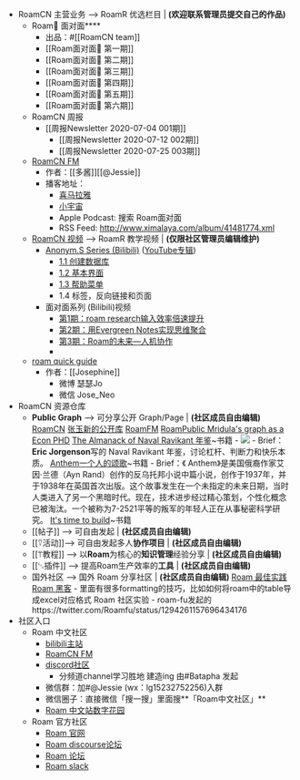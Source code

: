 - RoamCN 主营业务 --> RoamR 优选栏目 | __(欢迎联系管理员提交自己的作品)__
    - Roam🍜 面对面****
        - 出品：#[[RoamCN team]]
        - [[Roam面对面🍜 第一期]]
        - [[Roam面对面🍜 第二期]]
        - [[Roam面对面🍜 第三期]]
        - [[Roam面对面🍜 第四期]]
        - [[Roam面对面🍜 第五期]]
        - [[Roam面对面🍜 第六期]]
    - RoamCN 周报
        - [[周报Newsletter 2020-07-04 001期]]
            - [[周报Newsletter 2020-07-12 002期]]
            - [[周报Newsletter 2020-07-25 003期]]
    - [RoamCN FM](http://xima.tv/B1gEE6?_sonic=0)
        - 作者：[[多酱]][[@Jessie]]
        - 播客地址：
            - [喜马拉雅](http://xima.tv/t7Kuvo?_sonic=0)
            - [小宇宙](https://www.xiaoyuzhoufm.com/podcast/5f74111383c34e85ddf02211?s=eyJ1IjoiNWYyYmM1N2VlMGY1ZTcyM2JiOTUxZDkxIn0%3D%0A)
            - Apple Podcast: 搜索 Roam面对面
            - RSS Feed:  http://www.ximalaya.com/album/41481774.xml
    - [RoamCN 视频](https://space.bilibili.com/599106362?spm_id_from=333.788.b_765f7570696e666f.1) --> RoamR 教学视频 | __(仅限社区管理员编辑维护)__
        - [Anonym.S Series (Bilibili)](https://www.bilibili.com/video/BV1354y1S7Wk) ([YouTube专辑](https://www.youtube.com/playlist?list=PLwXSqDdn_CpE934BjXMgmzHnlwXMy41TC))
            - [1.1 创建数据库](https://www.bilibili.com/video/BV1354y1S7Wk?p=1)
            - [1.2 基本界面](https://www.bilibili.com/video/BV1354y1S7Wk?p=2)
            - [1.3 帮助菜单](https://www.bilibili.com/video/BV1354y1S7Wk?p=3)
            - 1.4 标签，反向链接和页面
        - 面对面系列 (Bilibili)视频
            - [第1期：roam research输入效率倍速提升](https://www.bilibili.com/video/BV1Sf4y1X79N)
            - [第2期：用Evergreen Notes实现思维聚合](https://www.bilibili.com/video/BV13A411e7m5/?spm_id_from=333.788.videocard.1)
            - [第3期：Roam的未来—人机协作](https://www.bilibili.com/video/BV1gK411K7G2)
            - 
    - [roam quick guide](https://roamguide.carrd.co)
        - 作者：[[Josephine]]
            - 微博 瑟瑟Jo
            - 微信 Jose_Neo
- RoamCN 资源仓库
    - **Public Graph** --> 可分享公开 Graph/Page | __(社区成员自由编辑)__
        [RoamCN](https://www.roamcn.club)
        [张玉新的公开库](https://roamresearch.com/#/app/xbeta2)
        [RoamFM](https://roamresearch.com/#/app/RoamFM/page/B2T6zN-6h)
        [RoamPublic ](https://www.roampublic.com/)
        [Mridula's graph as a Econ PHD](https://roamresearch.com/#/app/Mridula-Public/page/a5AUdOPQ4)
        [The Almanack of Naval Ravikant 年鉴](https://roamresearch.com/#/app/Navalmanack/page/_H6kKQQPV)~书籍
            - ![](https://firebasestorage.googleapis.com/v0/b/firescript-577a2.appspot.com/o/imgs%2Fapp%2FRoamCN%2FQfnrG1MJin.png?alt=media&token=c72d3acf-dc68-4c9a-93ad-9d8998225a45)
            - Brief：**Eric Jorgenson**写的 Naval Ravikant 年鉴，讨论杠杆、判断力和快乐本质。
        [Anthem一个人的颂歌](https://roamresearch.com/#/app/PublicGraph/page/wM-faroLp)~书籍
            - Brief：《 Anthem》是美国俄裔作家艾因·兰德（Ayn Rand）创作的反乌托邦小说中篇小说，创作于1937年，并于1938年在英国首次出版。这个故事发生在一个未指定的未来日期，当时人类进入了另一个黑暗时代。现在，技术进步经过精心策划，个性化概念已被淘汰。一个被称为7-2521平等的叛军的年轻人正在从事秘密科学研究。
        [It's time to build](https://roamresearch.com/#/app/help/page/_p243d3-T)~书籍
    - [[帖子]] --> 可自由发起 | __(社区成员自由编辑)__
    - [[⍢活动]]--> 可自由发起多人**协作项目** | __(社区成员自由编辑)__
    - [[⍡教程]] --> 以**Roam**为核心的**知识管理**经验分享 | __(社区成员自由编辑)__
    - [[␃插件]] --> 提高Roam生产效率的**工具** | __(社区成员自由编辑)__
    - 国外社区 --> 国外 Roam 分享社区 | __(社区成员自由编辑)__
        [Roam 最佳实践](https://www.roamtips.com/)
        [Roam 黑客](https://roamhacks.com/)
            - 里面有很多formatting的技巧，比如如何将roam中的table导成excel对应格式
        Roam 社区实验
            - roam-fu发起的https://twitter.com/Roamfu/status/1294261157696434176
- 社区入口
    - Roam 中文社区
        - [bilibili主站](https://space.bilibili.com/599106362?from=search&seid=2541953069934135070)
        - [RoamCN FM](http://xima.tv/YEWHp9?_sonic=0)
        - [discord社区](https://discord.gg/stMehBs)
            - 分频道channel学习胜地 建造ing 由#Batapha 发起
        - 微信群：加#@Jessie (wx：lg15232752256)入群
        - 微信圈子：直接微信「搜一搜」里面搜**「Roam中文社区」**
        - [Roam 中文站数字花园](https://roamresearchfan.com/) 
    - Roam 官方社区
        - [Roam 官网](https://roamresearch.com/)
        - [Roam discourse论坛](https://forum.roamresearch.com/)
        - [Roam 论坛](https://roamresearch.freshdesk.com/support/discussions)
        - [Roam slack](https://join.slack.com/t/roamresearch/shared_invite/zt-h695qjav-Rnlz8GFolVzFl8z3~U3tog)
